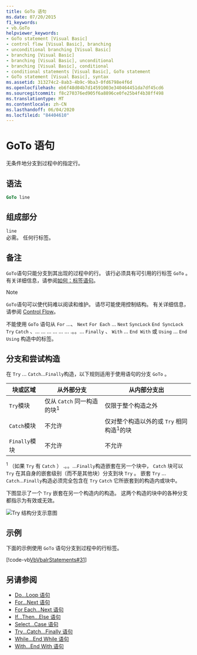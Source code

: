 ```yaml
---
title: GoTo 语句
ms.date: 07/20/2015
f1_keywords:
- vb.GoTo
helpviewer_keywords:
- GoTo statement [Visual Basic]
- control flow [Visual Basic], branching
- unconditional branching [Visual Basic]
- branching [Visual Basic]
- branching [Visual Basic], unconditional
- branching [Visual Basic], conditional
- conditional statements [Visual Basic], GoTo statement
- GoTo statement [Visual Basic], syntax
ms.assetid: 313274c2-8ab3-4b9c-9ba3-0fd6798e4f6d
ms.openlocfilehash: eb6f48d04b7d14591003e340464451da7df45cd6
ms.sourcegitcommit: f8c270376ed905f6a8896ce0fe25b4f4b38ff498
ms.translationtype: MT
ms.contentlocale: zh-CN
ms.lasthandoff: 06/04/2020
ms.locfileid: "84404610"
---
```

# <a name="goto-statement"></a>GoTo 语句
无条件地分支到过程中的指定行。  
  
## <a name="syntax"></a>语法  
  
```vb  
GoTo line  
```  
  
## <a name="part"></a>组成部分  
 `line`  
 必需。 任何行标签。  
  
## <a name="remarks"></a>备注  
 `GoTo`语句只能分支到其出现的过程中的行。 该行必须具有可引用的行标签 `GoTo` 。 有关详细信息，请参阅[如何：标签语句](../../programming-guide/program-structure/how-to-label-statements.md)。  
  
> [!NOTE]
> `GoTo`语句可以使代码难以阅读和维护。 请尽可能使用控制结构。 有关详细信息，请参阅 [Control Flow](../../programming-guide/language-features/control-flow/index.md)。  
  
 不能使用 `GoTo` 语句从 `For` ...、 `Next` `For Each` ... `Next` `SyncLock` `End SyncLock` `Try` `Catch` 、... ... ... ... ... ... .。。... `Finally` 、 `With` ... `End With` 或 `Using` ... `End Using` 构造中的标签。  
  
## <a name="branching-and-try-constructions"></a>分支和尝试构造  
 在 `Try` ... `Catch`...`Finally`构造，以下规则适用于使用语句的分支 `GoTo` 。  
  
|块或区域|从外部分支|从内部分支出|  
|---------------------|-------------------------------|-------------------------------|  
|`Try`模块|仅从 `Catch` 同一构造的块<sup>1</sup>|仅限于整个构造之外|  
|`Catch`模块|不允许|仅对整个构造以外的或 `Try` 相同构造<sup>1</sup>的块|  
|`Finally`模块|不允许|不允许|  
  
 <sup>1</sup> （如果 `Try` 有 `Catch` ） .。。...`Finally`构造嵌套在另一个块中， `Catch` 块可以 `Try` 在其自身的嵌套级别（而不是其他块）分支到块 `Try` 。 嵌套 `Try` ... `Catch`...`Finally`构造必须完全包含在 `Try` `Catch` 它所嵌套到的构造内或块中。  
  
 下图显示了一个 `Try` 嵌套在另一个构造内的构造。 这两个构造的块中的各种分支都指示为有效或无效。  
  
 ![Try 结构分支示意图](./media/goto-statement/try-construction-branching.gif)  
  
## <a name="example"></a>示例  
 下面的示例使用 `GoTo` 语句分支到过程中的行标签。  
  
 [!code-vb[VbVbalrStatements#31](~/samples/snippets/visualbasic/VS_Snippets_VBCSharp/VbVbalrStatements/VB/Class1.vb#31)]  
  
## <a name="see-also"></a>另请参阅

- [Do...Loop 语句](do-loop-statement.md)
- [For...Next 语句](for-next-statement.md)
- [For Each...Next 语句](for-each-next-statement.md)
- [If...Then...Else 语句](if-then-else-statement.md)
- [Select...Case 语句](select-case-statement.md)
- [Try...Catch...Finally 语句](try-catch-finally-statement.md)
- [While...End While 语句](while-end-while-statement.md)
- [With...End With 语句](with-end-with-statement.md)

